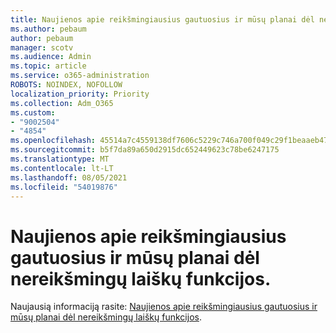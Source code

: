 ```yaml
---
title: Naujienos apie reikšmingiausius gautuosius ir mūsų planai dėl nereikšmingų laiškų funkcijos.
ms.author: pebaum
author: pebaum
manager: scotv
ms.audience: Admin
ms.topic: article
ms.service: o365-administration
ROBOTS: NOINDEX, NOFOLLOW
localization_priority: Priority
ms.collection: Adm_O365
ms.custom:
- "9002504"
- "4854"
ms.openlocfilehash: 45514a7c4559138df7606c5229c746a700f049c29f1beaaeb47a7e2e0dd0d2d6
ms.sourcegitcommit: b5f7da89a650d2915dc652449623c78be6247175
ms.translationtype: MT
ms.contentlocale: lt-LT
ms.lasthandoff: 08/05/2021
ms.locfileid: "54019876"
---
```

# <a name="update-on-focused-inbox-and-our-plans-for-clutter"></a>Naujienos apie reikšmingiausius gautuosius ir mūsų planai dėl nereikšmingų laiškų funkcijos.

Naujausią informaciją rasite: [Naujienos apie reikšmingiausius gautuosius ir mūsų planai dėl nereikšmingų laiškų funkcijos](https://techcommunity.microsoft.com/t5/outlook-blog/update-on-focused-inbox-and-our-plans-for-clutter/ba-p/136448).
